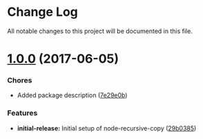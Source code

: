 # Change Log

All notable changes to this project will be documented in this file.

<a name="1.0.0"></a>
# [1.0.0](https://github.com/josephferris/node-recursive-copy) (2017-06-05)

### Chores

* Added package description ([7e29e0b](https://github.com/josephferris/node-recursive-copy/commit/7e29e0b))

### Features

* **initial-release:**  Initial setup of node-recursive-copy ([29b0385](https://github.com/josephferris/node-recursive-copy/commit/29b0385))
